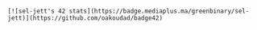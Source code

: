 																																			[![sel-jett's 42 stats](https://badge.mediaplus.ma/greenbinary/sel-jett)](https://github.com/oakoudad/badge42)
